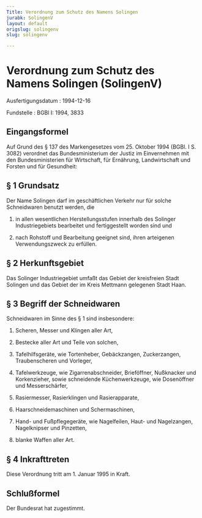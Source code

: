 ```yaml
---
Title: Verordnung zum Schutz des Namens Solingen
jurabk: SolingenV
layout: default
origslug: solingenv
slug: solingenv

---
```


# Verordnung zum Schutz des Namens Solingen (SolingenV)

Ausfertigungsdatum
:   1994-12-16

Fundstelle
:   BGBl I: 1994, 3833

## Eingangsformel

Auf Grund des § 137 des Markengesetzes vom 25. Oktober 1994 (BGBl. I
S. 3082) verordnet das Bundesministerium der Justiz im Einvernehmen
mit den Bundesministerien für Wirtschaft, für Ernährung,
Landwirtschaft und Forsten und für Gesundheit:

## § 1 Grundsatz

Der Name Solingen darf im geschäftlichen Verkehr nur für solche
Schneidwaren benutzt werden, die

1.  in allen wesentlichen Herstellungsstufen innerhalb des Solinger
    Industriegebiets bearbeitet und fertiggestellt worden sind und


2.  nach Rohstoff und Bearbeitung geeignet sind, ihren arteigenen
    Verwendungszweck zu erfüllen.

## § 2 Herkunftsgebiet

Das Solinger Industriegebiet umfaßt das Gebiet der kreisfreien Stadt
Solingen und das Gebiet der im Kreis Mettmann gelegenen Stadt Haan.

## § 3 Begriff der Schneidwaren

Schneidwaren im Sinne des § 1 sind insbesondere:

1.  Scheren, Messer und Klingen aller Art,


2.  Bestecke aller Art und Teile von solchen,


3.  Tafelhilfsgeräte, wie Tortenheber, Gebäckzangen, Zuckerzangen,
    Traubenscheren und Vorleger,


4.  Tafelwerkzeuge, wie Zigarrenabschneider, Brieföffner, Nußknacker und
    Korkenzieher, sowie schneidende Küchenwerkzeuge, wie Dosenöffner und
    Messerschärfer,


5.  Rasiermesser, Rasierklingen und Rasierapparate,


6.  Haarschneidemaschinen und Schermaschinen,


7.  Hand- und Fußpflegegeräte, wie Nagelfeilen, Haut- und Nagelzangen,
    Nagelknipser und Pinzetten,


8.  blanke Waffen aller Art.

## § 4 Inkrafttreten

Diese Verordnung tritt am 1. Januar 1995 in Kraft.

## Schlußformel

Der Bundesrat hat zugestimmt.

